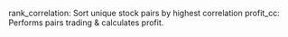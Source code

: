 rank_correlation:
    Sort unique stock pairs by highest correlation
profit_cc:
    Performs pairs trading & calculates profit.
    